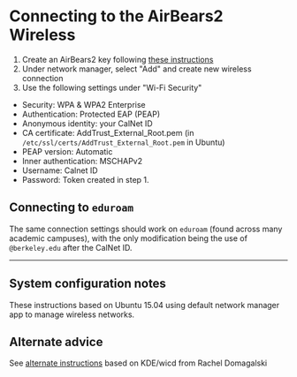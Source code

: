 # Connecting to the AirBears2 Wireless

1. Create an AirBears2 key following [these instructions](http://ist.berkeley.edu/airbears)
1. Under network manager, select "Add" and create new wireless connection
1. Use the following settings under "Wi-Fi Security"
  - Security: WPA & WPA2 Enterprise
  - Authentication: Protected EAP (PEAP)
  - Anonymous identity: your CalNet ID
  - CA certificate: AddTrust_External_Root.pem (in `/etc/ssl/certs/AddTrust_External_Root.pem` in Ubuntu)
  - PEAP version: Automatic
  - Inner authentication: MSCHAPv2
  - Username: Calnet ID
  - Password: Token created in step 1.
  
## Connecting to `eduroam`

The same connection settings should work on `eduroam` (found across many academic campuses), with 
the only modification being the use of `@berkeley.edu` after the CalNet ID. 

----

## System configuration notes 

These instructions based on Ubuntu 15.04 using default network manager app to manage
wireless networks.

## Alternate advice

See [alternate instructions](http://w.astro.berkeley.edu/~domagalski/linux/) based on KDE/wicd from Rachel Domagalski 
